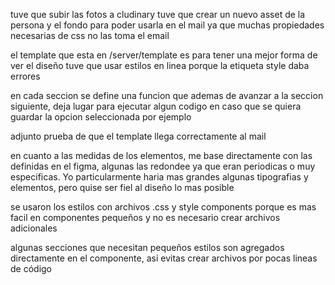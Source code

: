 tuve que subir las fotos a cludinary
tuve que crear un nuevo asset de la persona y el fondo para poder usarla en el mail ya que muchas propiedades necesarias de css no las toma el email

el template que esta en /server/template es para tener una mejor forma de ver el diseño
tuve que usar estilos en linea porque la etiqueta style daba errores

en cada seccion se define una funcion que ademas de avanzar a la seccion siguiente, deja lugar para ejecutar algun codigo en caso que se quiera guardar la opcion seleccionada por ejemplo

adjunto prueba de que el template llega correctamente al mail

en cuanto a las medidas de los elementos, me base directamente con las definidas en el figma, algunas las redondee ya que eran periodicas o muy especificas. Yo particularmente haria mas grandes algunas tipografias y elementos, pero quise ser fiel al diseño lo mas posible

se usaron los estilos con archivos .css y style components porque es mas facil en componentes pequeños y no es necesario crear archivos adicionales

algunas secciones que necesitan pequeños estilos son agregados directamente en el componente, asi evitas crear archivos por pocas lineas de código